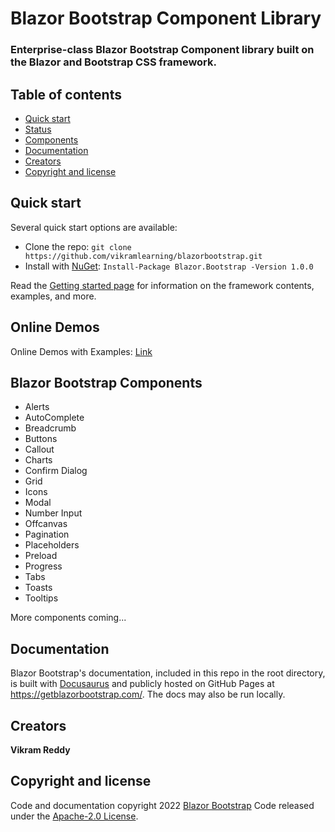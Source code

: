 ﻿# Blazor Bootstrap Component Library

### Enterprise-class Blazor Bootstrap Component library built on the Blazor and Bootstrap CSS framework.

## Table of contents

- [Quick start](#quick-start)
- [Status](#status)
- [Components](#components)
- [Documentation](#documentation)
- [Creators](#creators)
- [Copyright and license](#copyright-and-license)

## Quick start

Several quick start options are available:

- Clone the repo: `git clone https://github.com/vikramlearning/blazorbootstrap.git`
- Install with [NuGet](https://www.nuget.org/): `Install-Package Blazor.Bootstrap -Version 1.0.0` 

Read the [Getting started page](https://getblazorbootstrap.com/docs/intro) for information on the framework contents, examples, and more.

## Online Demos

Online Demos with Examples: [Link](https://demos.getblazorbootstrap.com/)

## Blazor Bootstrap Components

- Alerts
- AutoComplete
- Breadcrumb
- Buttons
- Callout
- Charts
- Confirm Dialog
- Grid
- Icons
- Modal
- Number Input
- Offcanvas
- Pagination
- Placeholders
- Preload
- Progress
- Tabs
- Toasts
- Tooltips

More components coming...

## Documentation

Blazor Bootstrap's documentation, included in this repo in the root directory, is built with [Docusaurus](https://docusaurus.io/) and publicly hosted on GitHub Pages at <https://getblazorbootstrap.com/>. The docs may also be run locally.

## Creators

**Vikram Reddy**

## Copyright and license

Code and documentation copyright 2022 [Blazor Bootstrap](https://getblazorbootstrap.com/) Code released under the [Apache-2.0 License](https://github.com/vikramlearning/blazorbootstrap/blob/master/LICENSE.txt).